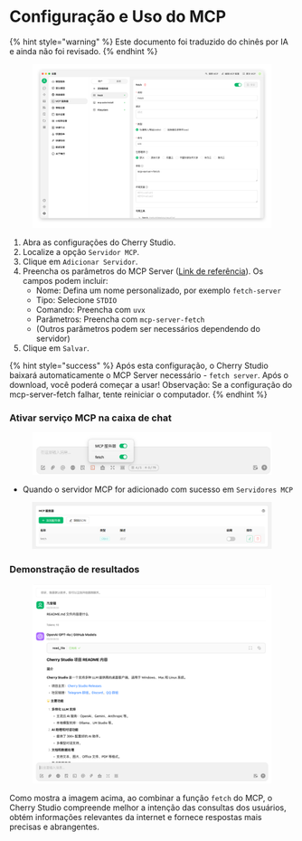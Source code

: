 # Configuração e Uso do MCP


{% hint style="warning" %}
Este documento foi traduzido do chinês por IA e ainda não foi revisado.
{% endhint %}




<figure><img src="../../.gitbook/assets/image (8) (1).png" alt=""><figcaption></figcaption></figure>

1.  Abra as configurações do Cherry Studio.
2.  Localize a opção `Servidor MCP`.
3.  Clique em `Adicionar Servidor`.
4.  Preencha os parâmetros do MCP Server ([Link de referência](https://github.com/modelcontextprotocol/servers/tree/main/src/fetch)). Os campos podem incluir:
    *   Nome: Defina um nome personalizado, por exemplo `fetch-server`
    *   Tipo: Selecione `STDIO`
    *   Comando: Preencha com `uvx`
    *   Parâmetros: Preencha com `mcp-server-fetch`
    *   (Outros parâmetros podem ser necessários dependendo do servidor)
5.  Clique em `Salvar`.

{% hint style="success" %}
Após esta configuração, o Cherry Studio baixará automaticamente o MCP Server necessário - `fetch server`. Após o download, você poderá começar a usar! Observação: Se a configuração do mcp-server-fetch falhar, tente reiniciar o computador.
{% endhint %}

### Ativar serviço MCP na caixa de chat

<figure><img src="../../.gitbook/assets/MCP-输入框按钮示例.png" alt=""><figcaption></figcaption></figure>

*   Quando o servidor MCP for adicionado com sucesso em `Servidores MCP`

<figure><img src="../../.gitbook/assets/MCP服务器示例.png" alt=""><figcaption></figcaption></figure>

### **Demonstração de resultados**

<figure><img src="../../.gitbook/assets/image (1) (1) (1) (1) (1).png" alt=""><figcaption></figcaption></figure>

Como mostra a imagem acima, ao combinar a função `fetch` do MCP, o Cherry Studio compreende melhor a intenção das consultas dos usuários, obtém informações relevantes da internet e fornece respostas mais precisas e abrangentes.